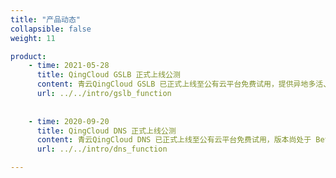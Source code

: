 ```yaml
---
title: "产品动态"
collapsible: false
weight: 11

product:
    - time: 2021-05-28
      title: QingCloud GSLB 正式上线公测
      content: 青云QingCloud GSLB 已正式上线至公有云平台免费试用，提供异地多活、异地容灾负载均衡服务，实现全局流量负载均衡，提升云平台业务连续性能。
      url: ../../intro/gslb_function
    
    
    - time: 2020-09-20
      title: QingCloud DNS 正式上线公测
      content: 青云QingCloud DNS 已正式上线至公有云平台免费试用，版本尚处于 Beta 试用版本。公测期间，DNS 提供域名解析、解析记录管理等功能。
      url: ../../intro/dns_function

---
```


<!-- 设置上述参数可生成产品动态页  -->
